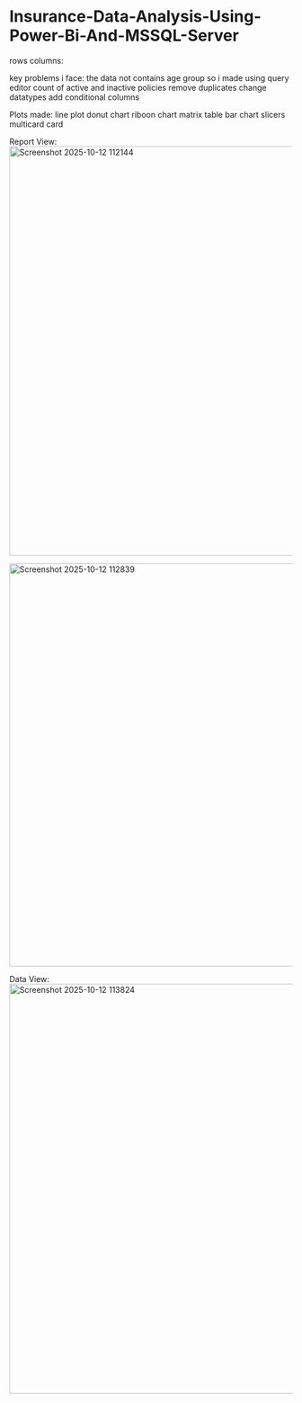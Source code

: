 # Insurance-Data-Analysis-Using-Power-Bi-And-MSSQL-Server

rows
columns:

key problems i face:
the data not contains age group so i made using query editor
count of active and inactive policies
remove duplicates
change datatypes
add conditional columns


Plots made:
line plot
donut chart
riboon chart
matrix
table
bar chart
slicers
multicard
card


Report View:
<img width="1288" height="728" alt="Screenshot 2025-10-12 112144" src="https://github.com/user-attachments/assets/715db614-ace4-4829-bce5-dadd30d8f900" />

<img width="1271" height="717" alt="Screenshot 2025-10-12 112839" src="https://github.com/user-attachments/assets/35182f5f-339d-4993-99df-cc06ba2ddeab" />

Data View:
<img width="1561" height="729" alt="Screenshot 2025-10-12 113824" src="https://github.com/user-attachments/assets/ec16d10d-c498-47c6-8562-f7e0b78f444a" />





